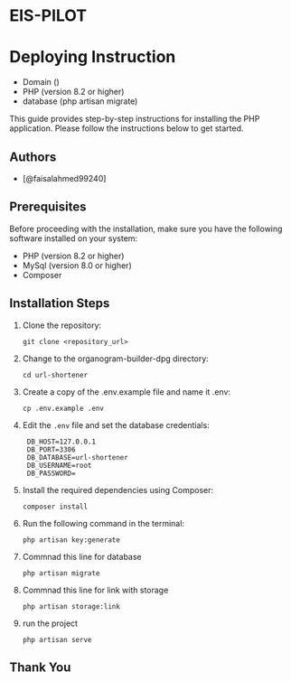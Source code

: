 # EIS-PILOT


# Deploying Instruction

- Domain ()
- PHP (version 8.2 or higher)
- database (php artisan migrate)



This guide provides step-by-step instructions for installing the PHP application. Please follow the instructions below to get started.

## Authors

- [@faisalahmed99240]

## Prerequisites

Before proceeding with the installation, make sure you have the following software installed on your system:

- PHP (version 8.2 or higher)
- MySql (version 8.0 or higher)
- Composer

## Installation Steps

1. Clone the repository:

   ```shell
   git clone <repository_url>
   ```
2. Change to the organogram-builder-dpg directory:

   ```shell
   cd url-shortener
   ```
3. Create a copy of the .env.example file and name it .env:

   ```shell
   cp .env.example .env
   ```
   
4. Edit the ```.env``` file and set the database credentials:

   ```shell
    DB_HOST=127.0.0.1
    DB_PORT=3306
    DB_DATABASE=url-shortener
    DB_USERNAME=root
    DB_PASSWORD=
   ```
   
5. Install the required dependencies using Composer:

   ```shell
   composer install
   ```
6. Run the following command in the terminal:

   ```shell
   php artisan key:generate
   ```

7. Commnad this line for database

    ```shell
    php artisan migrate
    ```

9. Commnad this line for link with storage

    ```shell
    php artisan storage:link
    ```
9. run the project

    ```shell
    php artisan serve
    ```

## Thank You



